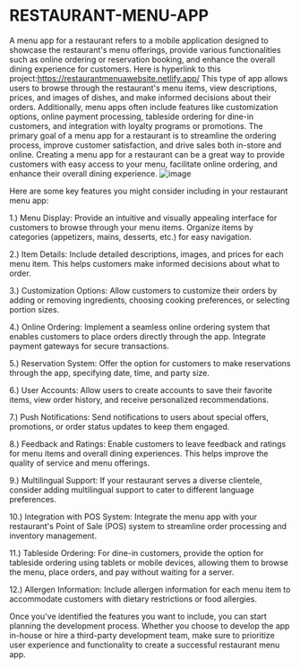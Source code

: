 # RESTAURANT-MENU-APP
A menu app for a restaurant refers to a mobile application designed to showcase the restaurant's menu offerings, provide various functionalities such as online ordering or reservation booking, and enhance the overall dining experience for customers. Here is hyperlink to this project:https://restaurantmenuawebsite.netlify.app/ This type of app allows users to browse through the restaurant's menu items, view descriptions, prices, and images of dishes, and make informed decisions about their orders. Additionally, menu apps often include features like customization options, online payment processing, tableside ordering for dine-in customers, and integration with loyalty programs or promotions. The primary goal of a menu app for a restaurant is to streamline the ordering process, improve customer satisfaction, and drive sales both in-store and online. 
Creating a menu app for a restaurant can be a great way to provide customers with easy access to your menu, facilitate online ordering, and enhance their overall dining experience. 
![image](https://github.com/Enockodhis/RESTAURANT-MENU-APP/assets/107674019/9232c913-3ac2-4336-a0b9-13cb453a8741)


Here are some key features you might consider including in your restaurant menu app:

1.) Menu Display: Provide an intuitive and visually appealing interface for customers to browse through your menu items. Organize items by categories (appetizers, mains, desserts, etc.) for easy navigation.

2.) Item Details: Include detailed descriptions, images, and prices for each menu item. This helps customers make informed decisions about what to order.

3.) Customization Options: Allow customers to customize their orders by adding or removing ingredients, choosing cooking preferences, or selecting portion sizes.

4.) Online Ordering: Implement a seamless online ordering system that enables customers to place orders directly through the app. Integrate payment gateways for secure 
    transactions.

5.) Reservation System: Offer the option for customers to make reservations through the app, specifying date, time, and party size.

6.) User Accounts: Allow users to create accounts to save their favorite items, view order history, and receive personalized recommendations.

7.) Push Notifications: Send notifications to users about special offers, promotions, or order status updates to keep them engaged.

8.) Feedback and Ratings: Enable customers to leave feedback and ratings for menu items and overall dining experiences. This helps improve the quality of service and menu 
    offerings.

9.) Multilingual Support: If your restaurant serves a diverse clientele, consider adding multilingual support to cater to different language preferences.

10.) Integration with POS System: Integrate the menu app with your restaurant's Point of Sale (POS) system to streamline order processing and inventory management.

11.) Tableside Ordering: For dine-in customers, provide the option for tableside ordering using tablets or mobile devices, allowing them to browse the menu, place orders, 
     and pay without waiting for a server.

12.) Allergen Information: Include allergen information for each menu item to accommodate customers with dietary restrictions or food allergies.

Once you've identified the features you want to include, you can start planning the development process. Whether you choose to develop the app in-house or hire a third-party development team, make sure to prioritize user experience and functionality to create a successful restaurant menu app.
